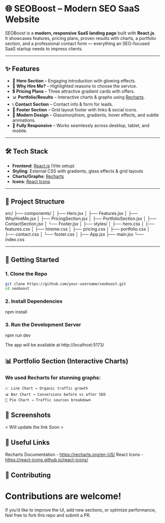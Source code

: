 # 🌐 SEOBoost – Modern SEO SaaS Website  

SEOBoost is a **modern, responsive SaaS landing page** built with **React.js**.  
It showcases features, pricing plans, proven results with charts, a portfolio section, and a professional contact form — everything an SEO-focused SaaS startup needs to impress clients.  

---

## ✨ Features  

- 🎯 **Hero Section** – Engaging introduction with glowing effects.  
- 💼 **Why Hire Me?** – Highlighted reasons to choose the service.  
- 💲 **Pricing Plans** – Three attractive gradient cards with offers.  
- 📊 **Portfolio/Results** – Interactive charts & graphs using [Recharts](https://recharts.org/).  
- 📞 **Contact Section** – Contact info & form for leads.  
- 📌 **Footer Section** – Grid layout footer with links & social icons.  
- 🌈 **Modern Design** – Glassmorphism, gradients, hover effects, and subtle animations.  
- 📱 **Fully Responsive** – Works seamlessly across desktop, tablet, and mobile.  

---

## 🛠️ Tech Stack  

- **Frontend**: [React.js](https://react.dev/) (Vite setup)  
- **Styling**: External CSS with gradients, glass effects & grid layouts  
- **Charts/Graphs**: [Recharts](https://recharts.org/)  
- **Icons**: [React Icons](https://react-icons.github.io/react-icons/)  

---

## 📂 Project Structure  
src/
├── components/
│ ├── Hero.jsx
│ ├── Features.jsx
│ ├── WhyHireMe.jsx
│ ├── PricingSection.jsx
│ ├── PortfolioSection.jsx
│ ├── ContactSection.jsx
│ └── Footer.jsx
│
├── styles/
│ ├── hero.css
│ ├── features.css
│ ├── hireme.css
│ ├── pricing.css
│ ├── portfolio.css
│ ├── contact.css
│ └── footer.css
│
├── App.jsx
├── main.jsx
└── index.css


---

## 🚀 Getting Started  

### 1. Clone the Repo  
```bash
git clone https://github.com/your-username/seoboost.git
cd seoboost
```

### 2. Install Dependencies
npm install

### 3. Run the Development Server
npm run dev

The app will be available at http://localhost:5173/

## 📊 Portfolio Section (Interactive Charts)
### We used Recharts for stunning graphs:
    📈 Line Chart → Organic traffic growth
    📊 Bar Chart → Conversions before vs after SEO
    🥧 Pie Chart → Traffic sources breakdown

## 📸 Screenshots
< Will update the link Soon >

## 🔗 Useful Links
Recharts Documentation - https://recharts.org/en-US/
React Icons - https://react-icons.github.io/react-icons/

## 🤝 Contributing
# Contributions are welcome!
If you’d like to improve the UI, add new sections, or optimize performance, feel free to fork this repo and submit a PR.

